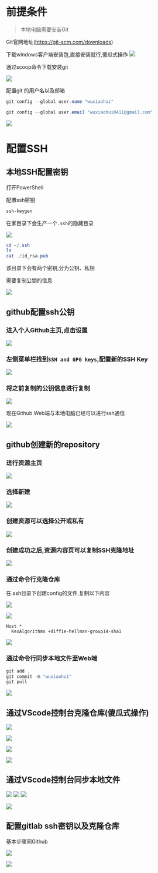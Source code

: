 # 前提条件
> 本地电脑需要安装Git

Git官网地址(https://git-scm.com/downloads)

下载windows客户端安装包,直接安装就行,傻瓜式操作
![](Image/Snipaste_2022-10-15_20-57-19.png)

通过scoop命令下载安装git

![](Image/Snipaste_2022-10-15_21-01-17.png)

配置git 的用户名以及邮箱

```Powershell
git config --global user.name "wuxiaohui"

git config --global user.email "wuxiaohui0411@gmail.com"
```

![](Image/Snipaste_2022-10-15_21-15-27.png)


# 配置SSH

## 本地SSH配置密钥

打开PowerShell

配置ssh密钥

```Powershell
ssh-keygen
```
在家目录下会生产一个`.ssh`的隐藏目录

![](Image/Snipaste_2022-10-15_20-50-56.png)

```powershell
cd ~/.ssh
ls
cat ./id_rsa.pub
```

该目录下会有两个密钥,分为公钥、私钥

需要复制公钥的信息

![](Image/Snipaste_2022-10-15_20-51-37.png)

## github配置ssh公钥

### 进入个人Github主页,点击设置
![](Image/Snipaste_2022-10-15_20-52-09.png)

### 左侧菜单栏找到`SSH and GPG keys`,配置新的SSH Key
![](Image/Snipaste_2022-10-15_20-52-33.png)

### 将之前复制的公钥信息进行复制
![](Image/Snipaste_2022-10-15_20-53-27.png)

现在Github Web端与本地电脑已经可以进行ssh通信

![](Image/Snipaste_2022-10-15_20-53-52.png)

## github创建新的repository

### 进行资源主页
![](Image/Snipaste_2022-10-15_20-54-08.png)

### 选择新建
![](Image/Snipaste_2022-10-15_20-54-22.png)

### 创建资源可以选择公开或私有
![](Image/Snipaste_2022-10-15_20-55-24.png)

### 创建成功之后,资源内容页可以复制SSH克隆地址
![](Image/Snipaste_2022-10-15_20-56-07.png)

### 通过命令行克隆仓库

在.ssh目录下创建config的文件,复制以下内容

![](Image/Snipaste_2022-10-15_21-08-58.png)

![](Image/Snipaste_2022-10-15_21-08-44.png)
```
Host *
  KexAlgorithms +diffie-hellman-group14-sha1
```

![](Image/Snipaste_2022-10-15_21-11-16.png)


### 通过命令行同步本地文件至Web端

```powershell
git add .
git commit -m "wuxiaohui"
git pull
```

![](Image/Snipaste_2022-10-15_21-21-19.png)



## 通过VScode控制台克隆仓库(傻瓜式操作)

![](Image/Snipaste_2022-10-15_20-59-02.png)

![](Image/Snipaste_2022-10-15_21-03-36.png)

![](Image/Snipaste_2022-10-15_21-03-58.png)


![](Image/Snipaste_2022-10-15_21-04-55.png)

## 通过VScode控制台同步本地文件

![](Image/Snipaste_2022-10-15_21-12-41.png)
![](Image/Snipaste_2022-10-15_21-13-00.png)
![](Image/Snipaste_2022-10-15_21-13-13.png)

![](Image/Snipaste_2022-10-15_21-15-41.png)

## 配置gitlab ssh密钥以及克隆仓库

基本步骤同Github

![](Image/Snipaste_2022-10-15_21-23-39.png)

![](Image/Snipaste_2022-10-15_21-24-10.png)




